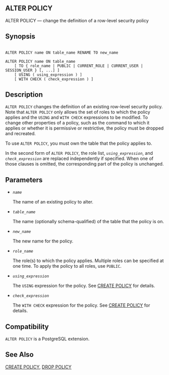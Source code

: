 ## ALTER POLICY

ALTER POLICY — change the definition of a row-level security policy

## Synopsis

```

ALTER POLICY name ON table_name RENAME TO new_name

ALTER POLICY name ON table_name
    [ TO { role_name | PUBLIC | CURRENT_ROLE | CURRENT_USER | SESSION_USER } [, ...] ]
    [ USING ( using_expression ) ]
    [ WITH CHECK ( check_expression ) ]
```

## Description

`ALTER POLICY` changes the definition of an existing row-level security policy. Note that `ALTER POLICY` only allows the set of roles to which the policy applies and the `USING` and `WITH CHECK` expressions to be modified. To change other properties of a policy, such as the command to which it applies or whether it is permissive or restrictive, the policy must be dropped and recreated.

To use `ALTER POLICY`, you must own the table that the policy applies to.

In the second form of `ALTER POLICY`, the role list, *`using_expression`*, and *`check_expression`* are replaced independently if specified. When one of those clauses is omitted, the corresponding part of the policy is unchanged.

## Parameters

* *`name`*

    The name of an existing policy to alter.

* *`table_name`*

    The name (optionally schema-qualified) of the table that the policy is on.

* *`new_name`*

    The new name for the policy.

* *`role_name`*

    The role(s) to which the policy applies. Multiple roles can be specified at one time. To apply the policy to all roles, use `PUBLIC`.

* *`using_expression`*

    The `USING` expression for the policy. See [CREATE POLICY](sql-createpolicy.html "CREATE POLICY") for details.

* *`check_expression`*

    The `WITH CHECK` expression for the policy. See [CREATE POLICY](sql-createpolicy.html "CREATE POLICY") for details.

## Compatibility

`ALTER POLICY` is a PostgreSQL extension.

## See Also

[CREATE POLICY](sql-createpolicy.html "CREATE POLICY"), [DROP POLICY](sql-droppolicy.html "DROP POLICY")